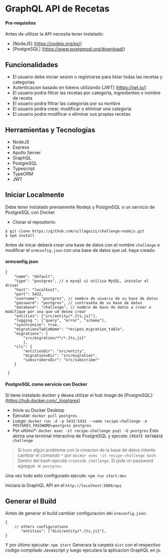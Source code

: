 # GraphQL API de Recetas
#### Pre-requisitos
Antes de utilizar la API necesita tener instalado:
- [NodeJS] (https://nodejs.org/es/)
- [PostgreSQL] (https://www.postgresql.org/download/)


## Funcionalidades
* El usuario debe iniciar sesion o registrarse para listar todas las recetas y categorias
* Autenticacion basado en tokens utilizando [JWT] (https://jwt.io/)
* El usuario podra filtrar las recetas por categoria, ingredientes o nombre de receta
* El usuario podra filtrar las categorias por su nombre
* El usuario podra crear, modificar o eliminar una categoria
* El usuario podra modificar o eliminar sus propias recetas


## Herramientas y Tecnologias
- NodeJS
- Express
- Apollo Server
- GraphQL
- PostgreSQL
- Typescript
- TypeORM
- JWT

## Iniciar Localmente
Debe tener instalado previamente Nodejs y PostgreSQL o un servicio de PostgreSQL con Docker
- Clonar el repositorio:
```
$ git clone https://github.com/villagoizi/challenge-nodejs.git
$ npm install
```

Antes de inicar deberá crear una base de datos con el nombre `challenge` o modificar el `ormconfig.json` con una base de datos que ud. haya creado.

#### ormconfig.json
```
{
    "name": "default",
    "type": "postgres", // o mysql si utiliza MySQL, instalar el driver
    "host": "localhost",
    "port": 5432,
    "username": "postgres", // nombre de usuario de su base de datos
    "password": "postgres", // contraseña de su base de datos
    "database": "challenge", // nombre de base de datos a crear o modifique por una que ud desea crear
    "entities": ["src/entity/*.{ts,js}"],
    "logging ": ["query", "error", "schema"],
    "synchronize": true,
    "migrationsTableName": "recipes_migration_table",
    "migrations": [
        "src/migration/**/*.{ts,js}"
        ],
    "cli": {
        "entitiesDir": "src/entity",
        "migrationsDir": "src/migration",
        "subscribersDir": "src/subscriber"
    }
       
 }
```
#### PostgreSQL como servicio con Docker
Si tiene instalado docker y desea utilizar el hub image de [PostgreSQL]: (https://hub.docker.com/_/postgres)

- Inicie su Docker Desktop
- Ejecutar: 
`docker pull postgres`
- Luego:
`docker run -d -p 5432:5432 --name recipe-challenge -e POSTGRES_PASSWORD=postgres postgres`
- Por ultimo*: 
`docker exec -it recipe-challenge psql -U postgres`
Esto abrira una terminal interactiva de PostgreSQL y ejecute:
`CREATE DATABASE challenge`

> Si tuvo algún problema con la creacion de la base de datos intente cambiar el comando `*` por `docker exec -it recipe-challenge bash`. Dentro del bash ejecute `createdb challenge`. Si pide un password agregue `-W postgres`.

Una vez todo esto configurado ejecute:
`npm run start:dev`

Iniciara la GraphQL API en el `http://localhost:5000/api`

## Generar el Build
Antes de generar el build cambiar configuracion del `ormconfig.json`:

```
{
    // others configurations
       "entities": ["dist/entity/*.{ts,js}"],
}
```

Y por último ejecutar:
`npm start`
Generara la carpeta `dist` con el respectivo codigo compilado Javascript y luego ejecutara la aplicacion GraphQL en js.

